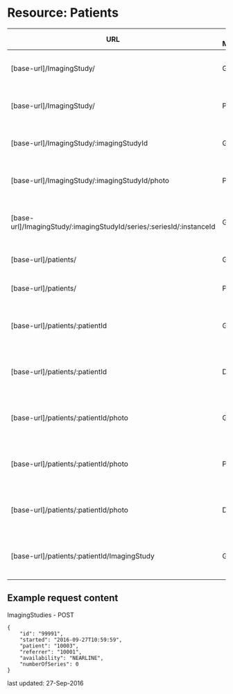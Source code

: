 # Resource: Patients

| URL | HTTP Method | Description | Format |
| ----------| ------ | ------------------ | -------- |
| [base-url]/ImagingStudy/ | GET | Returns a list of all the Imaging Studies | JSON |
| [base-url]/ImagingStudy/ | POST | Creates an instance of an Imaging Study | JSON |
| [base-url]/ImagingStudy/:imagingStudyId | GET | Returns a specific Imaging Study | JSON |
| [base-url]/ImagingStudy/:imagingStudyId/photo | POST | Uploads a file to an imaging study | jpeg |
| [base-url]/ImagingStudy/:imagingStudyId/series/:seriesId/:instanceId | GET | Returns a specific Imaging Study image | JSON |
| [base-url]/patients/ | GET | Returns a list of all the patients | JSON |
| [base-url]/patients/ | POST | Creates an instance of a patient | JSON |
| [base-url]/patients/:patientId | GET | Returns details of the patient with the matching id | JSON |
| [base-url]/patients/:patientId | DELETE | Deletes the instance of the patient with the matching id | JSON |
| [base-url]/patients/:patientId/photo | GET | Downloads a photo of the patient with the matching id | jpeg |
| [base-url]/patients/:patientId/photo | POST | Uploads a photo of the patient with the matching id | jpeg |
| [base-url]/patients/:patientId/photo | DELETE | Deletes the photo of the patient with the matching id | JSON |
| [base-url]/patients/:patientId/ImagingStudy | GET | Returns a list of Imaging Studies for a patient | jpeg |

## Example request content

ImagingStudies - POST
```
{
    "id": "99991",
    "started": "2016-09-27T10:59:59",
    "patient": "10003",
    "referrer": "10001",
    "availability": "NEARLINE",
    "numberOfSeries": 0
}
```

last updated: 27-Sep-2016